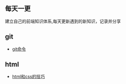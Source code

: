 ## 每天一更
建立自己的前端知识体系,每天更新遇到的新知识，记录并分享
## git
+ [git命令](./docs/git.md)
## html
+ [html和css的技巧](./docs/html和css的技巧.md)


